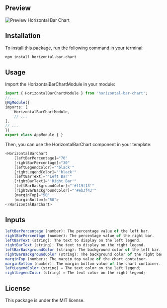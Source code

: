 ## Preview 

![Preview Horizontal Bar Chart](https://i.imgur.com/gFrOTHG.png)

## Installation
To install this package, run the following command in your terminal:
```bash   
npm install horizontal-bar-chart
```
## Usage
Import the HorizontalBarChartModule in your module:
```ts
import { HorizontalBarChartModule } from 'horizontal-bar-chart';
//...
@NgModule({
imports: [
    HorizontalBarChartModule,
    // ...
],
// ...
})
export class AppModule { }
```
Then, you can use the HorizontalBarChart component in your template:
```ts
<HorizontalBarChart
    [leftBarPercentage]="70"
    [rightBarPercentage]="30"
    [leftLegendColor]="'black'"
    [rightLegendColor]="'black'"
    [leftBarText]="'Left Bar'"
    [rightBarText]="'Right Bar'"
    [leftBarBackgroundColor]="'#f19f13'"
    [rightBarBackgroundColor]="'#eb3f43'"
    [marginTop]="50"
    [marginBottom]="50">
</HorizontalBarChart>
```

## Inputs
```ts
leftBarPercentage (number): The percentage value of the left bar.
rightBarPercentage (number): The percentage value of the right bar.
leftBarText (string): The text to display on the left legend.
rightBarText (string): The text to display on the right legend.
leftBarBackgroundColor (string): The background color of the left bar.
rightBarBackgroundColor (string): The background color of the right bar.
marginTop (number): The margin top value of the chart container.
marginBottom (number): The margin bottom value of the chart container.
leftLegendColor (string) = The text color on the left legend;
rightLegendColor (string) = The text color on the right legend;
```

## License
This package is under the MIT license.